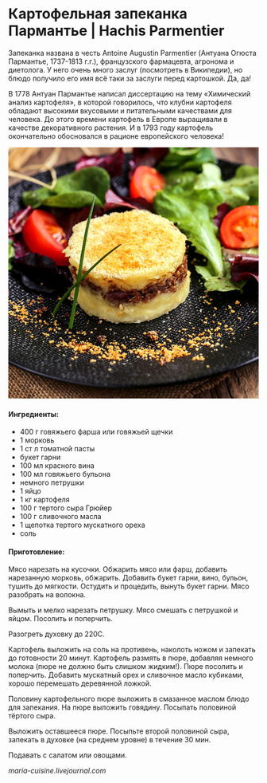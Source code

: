 ﻿---
image: ../pics/hachis_parmentier.jpg
---
# Картофельная запеканка Пармантье \| Hachis Parmentier

Запеканка названа в честь Antoine Augustin Parmentier \(Антуана Огюста Пармантье, 1737-1813 г.г.\), французского фармацевта, агронома и диетолога. У него очень много заслуг \(посмотреть в Википедии\), но блюдо получило его имя всё таки за заслуги перед картошкой. Да, да!

В 1778 Антуан Пармантье написал диссертацию на тему «Химический анализ картофеля», в которой говорилось, что клубни картофеля обладают высокими вкусовыми и питательными качествами для человека. До этого времени картофель в Европе выращивали в качестве декоративного растения. И в 1793 году картофель окончательно обосновался в рационе европейского человека!

![Hachis Parmentier](../pics/hachis_parmentier.jpg)

#### Ингредиенты:

* 400 г говяжьего фарша или говяжьей щечки
* 1 морковь
* 1 ст л томатной пасты
* букет гарни
* 100 мл красного вина
* 100 мл говяжьего бульона
* немного петрушки
* 1 яйцо
* 1 кг картофеля
* 100 г тертого сыра Грюйер
* 100 г сливочного масла
* 1 щепотка тертого мускатного ореха
* соль

#### Приготовление:

Мясо нарезать на кусочки. Обжарить мясо или фарш, добавить нарезанную морковь, обжарить. Добавить букет гарни, вино, бульон, тушить до мягкости. Остудить и процедить, вынуть букет гарни. Мясо разобрать на волокна.

Вымыть и мелко нарезать петрушку. Мясо смешать с петрушкой и яйцом. Посолить и поперчить.

Разогреть духовку до 220C.

Картофель выложить на соль на противень, наколоть ножом и запекать до готовности 20 минут. Картофель размять в пюре, добавляя немного молока \(пюре не должно быть слишком жидким!\). Пюре посолить и поперчить. Добавить мускатный орех и сливочное масло кубиками, хорошо перемешать деревянной ложкой.

Половину картофельного пюре выложить в смазанное маслом блюдо для запекания. На пюре выложить говядину. Посыпать половиной тёртого сыра.

Выложить оставшееся пюре. Посыпьте второй половиной сыра, запекать в духовке \(на среднем уровне\) в течение 30 мин.

Подавать с салатом или овощами.

_maria-cuisine.livejournal.com_

